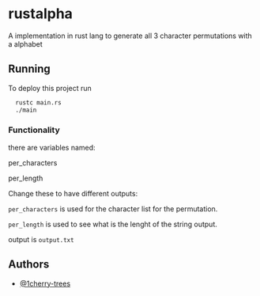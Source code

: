# rustalpha
A implementation in rust lang to generate all 3 character permutations with a alphabet

## Running

To deploy this project run

```bash
  rustc main.rs
  ./main
```

### Functionality
there are variables named:

per_characters 

per_length

Change these to have different outputs:

`per_characters` is used for the character list for the permutation.

`per_length` is used to see what is the lenght of the string output.

output is `output.txt`

## Authors
- [@1cherry-trees](github.com/1cherry-trees)
